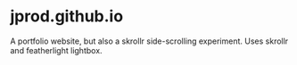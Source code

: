 # jprod.github.io
A portfolio website, but also a skrollr side-scrolling experiment. Uses skrollr and featherlight lightbox.
